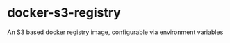 docker-s3-registry
==================

An S3 based docker registry image, configurable via environment variables
